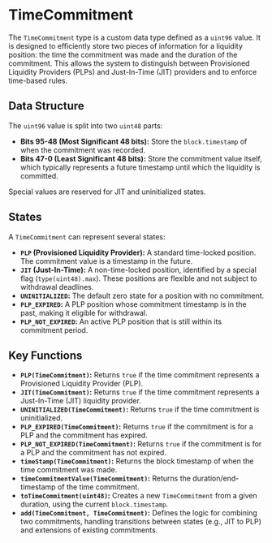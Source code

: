 # TimeCommitment

The `TimeCommitment` type is a custom data type defined as a `uint96` value. It is designed to efficiently store two pieces of information for a liquidity position: the time the commitment was made and the duration of the commitment. This allows the system to distinguish between Provisioned Liquidity Providers (PLPs) and Just-In-Time (JIT) providers and to enforce time-based rules.

## Data Structure

The `uint96` value is split into two `uint48` parts:

- **Bits 95-48 (Most Significant 48 bits):** Store the `block.timestamp` of when the commitment was recorded.
- **Bits 47-0 (Least Significant 48 bits):** Store the commitment value itself, which typically represents a future timestamp until which the liquidity is committed.

Special values are reserved for JIT and uninitialized states.

## States

A `TimeCommitment` can represent several states:

- **`PLP` (Provisioned Liquidity Provider):** A standard time-locked position. The commitment value is a timestamp in the future.
- **`JIT` (Just-In-Time):** A non-time-locked position, identified by a special flag (`type(uint48).max`). These positions are flexible and not subject to withdrawal deadlines.
- **`UNINITIALIZED`:** The default zero state for a position with no commitment.
- **`PLP_EXPIRED`:** A PLP position whose commitment timestamp is in the past, making it eligible for withdrawal.
- **`PLP_NOT_EXPIRED`:** An active PLP position that is still within its commitment period.

## Key Functions

- **`PLP(TimeCommitment)`:** Returns `true` if the time commitment represents a Provisioned Liquidity Provider (PLP).
- **`JIT(TimeCommitment)`:** Returns `true` if the time commitment represents a Just-In-Time (JIT) liquidity provider.
- **`UNINITIALIZED(TimeCommitment)`:** Returns `true` if the time commitment is uninitialized.
- **`PLP_EXPIRED(TimeCommitment)`:** Returns `true` if the commitment is for a PLP and the commitment has expired.
- **`PLP_NOT_EXPIRED(TimeCommitment)`:** Returns `true` if the commitment is for a PLP and the commitment has not expired.
- **`timeStamp(TimeCommitment)`:** Returns the block timestamp of when the time commitment was made.
- **`timeCommitmentValue(TimeCommitment)`:** Returns the duration/end-timestamp of the time commitment.
- **`toTimeCommitment(uint48)`:** Creates a new `TimeCommitment` from a given duration, using the current `block.timestamp`.
- **`add(TimeCommitment, TimeCommitment)`:** Defines the logic for combining two commitments, handling transitions between states (e.g., JIT to PLP) and extensions of existing commitments.